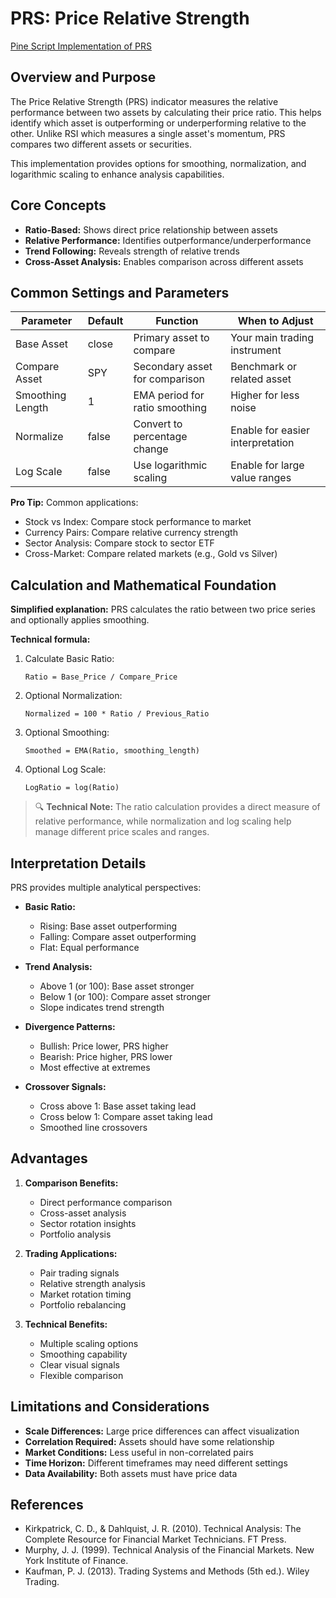 # PRS: Price Relative Strength

[Pine Script Implementation of PRS](https://github.com/mihakralj/pinescript/blob/main/indicators/momentum/prs.pine)

## Overview and Purpose

The Price Relative Strength (PRS) indicator measures the relative performance between two assets by calculating their price ratio. This helps identify which asset is outperforming or underperforming relative to the other. Unlike RSI which measures a single asset's momentum, PRS compares two different assets or securities.

This implementation provides options for smoothing, normalization, and logarithmic scaling to enhance analysis capabilities.

## Core Concepts

* **Ratio-Based:** Shows direct price relationship between assets
* **Relative Performance:** Identifies outperformance/underperformance
* **Trend Following:** Reveals strength of relative trends
* **Cross-Asset Analysis:** Enables comparison across different assets

## Common Settings and Parameters

| Parameter | Default | Function | When to Adjust |
|-----------|---------|----------|---------------|
| Base Asset | close | Primary asset to compare | Your main trading instrument |
| Compare Asset | SPY | Secondary asset for comparison | Benchmark or related asset |
| Smoothing Length | 1 | EMA period for ratio smoothing | Higher for less noise |
| Normalize | false | Convert to percentage change | Enable for easier interpretation |
| Log Scale | false | Use logarithmic scaling | Enable for large value ranges |

**Pro Tip:** Common applications:
- Stock vs Index: Compare stock performance to market
- Currency Pairs: Compare relative currency strength
- Sector Analysis: Compare stock to sector ETF
- Cross-Market: Compare related markets (e.g., Gold vs Silver)

## Calculation and Mathematical Foundation

**Simplified explanation:**
PRS calculates the ratio between two price series and optionally applies smoothing.

**Technical formula:**
1. Calculate Basic Ratio:
   ```
   Ratio = Base_Price / Compare_Price
   ```

2. Optional Normalization:
   ```
   Normalized = 100 * Ratio / Previous_Ratio
   ```

3. Optional Smoothing:
   ```
   Smoothed = EMA(Ratio, smoothing_length)
   ```

4. Optional Log Scale:
   ```
   LogRatio = log(Ratio)
   ```

> 🔍 **Technical Note:** The ratio calculation provides a direct measure of relative performance, while normalization and log scaling help manage different price scales and ranges.

## Interpretation Details

PRS provides multiple analytical perspectives:

* **Basic Ratio:**
  - Rising: Base asset outperforming
  - Falling: Compare asset outperforming
  - Flat: Equal performance

* **Trend Analysis:**
  - Above 1 (or 100): Base asset stronger
  - Below 1 (or 100): Compare asset stronger
  - Slope indicates trend strength

* **Divergence Patterns:**
  - Bullish: Price lower, PRS higher
  - Bearish: Price higher, PRS lower
  - Most effective at extremes

* **Crossover Signals:**
  - Cross above 1: Base asset taking lead
  - Cross below 1: Compare asset taking lead
  - Smoothed line crossovers

## Advantages

1. **Comparison Benefits:**
   - Direct performance comparison
   - Cross-asset analysis
   - Sector rotation insights
   - Portfolio analysis

2. **Trading Applications:**
   - Pair trading signals
   - Relative strength analysis
   - Market rotation timing
   - Portfolio rebalancing

3. **Technical Benefits:**
   - Multiple scaling options
   - Smoothing capability
   - Clear visual signals
   - Flexible comparison

## Limitations and Considerations

* **Scale Differences:** Large price differences can affect visualization
* **Correlation Required:** Assets should have some relationship
* **Market Conditions:** Less useful in non-correlated pairs
* **Time Horizon:** Different timeframes may need different settings
* **Data Availability:** Both assets must have price data

## References

* Kirkpatrick, C. D., & Dahlquist, J. R. (2010). Technical Analysis: The Complete Resource for Financial Market Technicians. FT Press.
* Murphy, J. J. (1999). Technical Analysis of the Financial Markets. New York Institute of Finance.
* Kaufman, P. J. (2013). Trading Systems and Methods (5th ed.). Wiley Trading.
